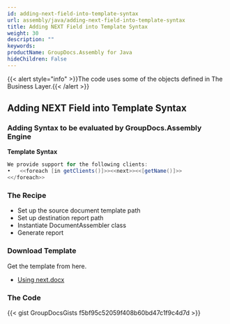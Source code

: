 ```yaml
---
id: adding-next-field-into-template-syntax
url: assembly/java/adding-next-field-into-template-syntax
title: Adding NEXT Field into Template Syntax
weight: 30
description: ""
keywords: 
productName: GroupDocs.Assembly for Java
hideChildren: False
---
```

{{< alert style="info" >}}The code uses some of the objects defined in The Business Layer.{{< /alert >}}

## Adding NEXT Field into Template Syntax

### Adding Syntax to be evaluated by GroupDocs.Assembly Engine

**Template Syntax**

```java
We provide support for the following clients:
•	<<foreach [in getClients()]>><<next>><<[getName()]>>
<</foreach>>

```

### The Recipe

*   Set up the source document template path
*   Set up destination report path
*   Instantiate DocumentAssembler class
*   Generate report

### Download Template

Get the template from here.

*   [Using next.docx](https://github.com/groupdocs-assembly/GroupDocs.Assembly-for-Java/blob/master/Examples/GroupDocs.Assembly.Examples.Java/Data/Storage/Word%20Templates/Using%20next.docx?raw=true)

### The Code

{{< gist GroupDocsGists f5bf95c52059f408b60bd47c1f9c4d7d >}}



